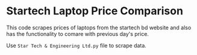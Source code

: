 # Startech Laptop Price Comparison
 This code scrapes prices of laptops from the startech bd website and also has the functionality to comare with previous day's price.
 
 Use `Star Tech & Engineering Ltd.py` file to scrape data.
 
